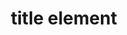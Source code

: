 ---
{
  "title": "title element",
  "description": "The title of an SVG",
  "category": "svg",
  "keywords": "title element",
  "last_test_date": "2018-12-14",
  "test_results_url": "https://a11ysupport.io/tech/svg/title_element",
  "test_url": "https://a11ysupport.io/tech/svg/title_element",
  "notes_by_num": {
    "1": "Didn't convey its name"
  },
  "stats": {
    "jaws": {
      "chrome": {
        "91": "y"
      },
      "ie": {
        "11": "u"
      },
      "firefox": {
        "88": "u"
      }
    },
    "narrator": {
      "edge": {
        "91": "y"
      }
    },
    "nvda": {
      "chrome": {
        "91": "n #1"
      },
      "firefox": {
        "88": "n #1"
      }
    },
    "talkback": {
      "and_chr": {
        "91": "y"
      }
    },
    "vo_ios": {
      "ios_saf": {
        "14.5.1": "n #1"
      }
    },
    "vo_macos": {
      "safari": {
        "14.1": "u"
      }
    }
  },
  "links": {
    "SVG accessible name and description computation": "https://www.w3.org/TR/svg-aam-1.0/#mapping_additional_nd"
  }
}
---